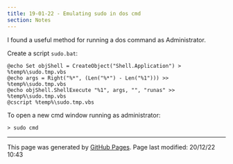 ```yaml
---
title: 19-01-22 - Emulating sudo in dos cmd
section: Notes
---
```


I found a useful method for running a dos command as Administrator.

Create a script `sudo.bat`:
```
@echo Set objShell = CreateObject("Shell.Application") > %temp%\sudo.tmp.vbs
@echo args = Right("%*", (Len("%*") - Len("%1"))) >> %temp%\sudo.tmp.vbs
@echo objShell.ShellExecute "%1", args, "", "runas" >> %temp%\sudo.tmp.vbs
@cscript %temp%\sudo.tmp.vbs
```
To open a new cmd window running as administrator:
```
> sudo cmd
```

<hr>
<p class="pagedate">This page was generated by <a href=".">GitHub Pages</a>.  Page last modified: 20/12/22 10:43</p>

